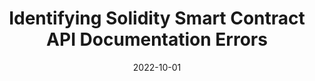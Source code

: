 ---
title: "Identifying Solidity Smart Contract API Documentation Errors"
collection: publications
permalink: /publication/2022-10-01-Identifying-Solidity-Smart-Contract-API-Documentation-Errors
date: 2022-10-01
venue: 'In the proceedings of Proceedings of the 37th IEEE/ACM International Conference on Automated Software Engineering (ASE)'
paperurl: 'https://personal.ntu.edu.sg/yi_li/files/Zhu2022ISS.pdf'
citation: ' Chenguang Zhu,  Ye Liu,  Xiuheng Wu,  Yi Li, &quot;Identifying Solidity Smart Contract API Documentation Errors.&quot; In the proceedings of Proceedings of the 37th IEEE/ACM International Conference on Automated Software Engineering (ASE), 2022.'
---